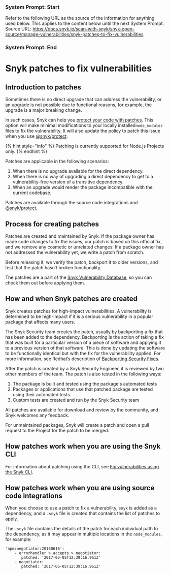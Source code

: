 ### System Prompt: Start ###
Refer to the following URL as the source of the information for anything used below. This applies to the content below until the next System Prompt.
Source URL: https://docs.snyk.io/scan-with-snyk/snyk-open-source/manage-vulnerabilities/snyk-patches-to-fix-vulnerabilities
### System Prompt: End ###

# Snyk patches to fix vulnerabilities

## Introduction to patches

Sometimes there is no direct upgrade that can address the vulnerability, or an upgrade is not possible due to functional reasons, for example, the upgrade is a major breaking change.

In such cases, Snyk can help you [protect your code with patches](../../../snyk-cli/scan-and-maintain-projects-using-the-cli/snyk-protect-package.md). This option will make minimal modifications to your locally installed`node_modules` files to fix the vulnerability. It will also update the policy to patch this issue when you use [@snyk/protect](https://github.com/snyk/cli/tree/master/packages/snyk-protect).

{% hint style="info" %}
Patching is currently supported for Node.js Projects only.
{% endhint %}

Patches are applicable in the following scenarios:

1. When there is no upgrade available for the direct dependency.
2. When there is no way of upgrading a direct dependency to get to a vulnerability-free version of a transitive dependency.
3. When an upgrade would render the package incompatible with the current codebase.

Patches are available through the source code integrations and [@snyk/protect](https://github.com/snyk/cli/tree/master/packages/snyk-protect).

## Process for creating patches

Patches are created and maintained by Snyk. If the package owner has made code changes to fix the issues, our patch is based on this official fix, and we remove any cosmetic or unrelated changes. If a package owner has not addressed the vulnerability yet, we write a patch from scratch.

Before releasing it, we verify the patch, backport it to older versions, and test that the patch hasn’t broken functionality.

The patches are a part of the [Snyk Vulnerability Database](snyk-vulnerability-database.md), so you can check them out before applying them.

## How and when Snyk patches are created

Snyk creates patches for high-impact vulnerabilities. A vulnerability is determined to be high-impact if it is a serious vulnerability in a popular package that affects many users.

The Snyk Security team creates the patch, usually by backporting a fix that has been added to the dependency. Backporting is the action of taking a fix that was built for a particular version of a piece of software and applying it to a previous version of that software. This is done by updating the software to be functionally identical but with the fix for the vulnerability applied. For more information, see Redhat’s description of [Backporting Security Fixes](https://access.redhat.com/security/updates/backporting).

After the patch is created by a Snyk Security Engineer, it is reviewed by two other members of the team. The patch is also tested in the following ways:

1. The package is built and tested using the package's automated tests
2. Packages or applications that use that patched package are tested using their automated tests.
3. Custom tests are created and run by the Snyk Security team

All patches are available for download and review by the community, and Snyk welcomes any feedback.

For unmaintained packages, Snyk will create a patch and open a pull request to the Project for the patch to be merged.

## How patches work when you are using the Snyk CLI

For information about patching using the CLI, see [Fix vulnerabilities using the Snyk CLI](../../../snyk-cli/scan-and-maintain-projects-using-the-cli/fix-vulnerabilities-using-the-snyk-cli.md).

## How patches work when you are using source code integrations

When you choose to use a patch to fix a vulnerability, `snyk` is added as a dependency, and a `.snyk` file is created that contains the list of patches to apply.

The `.snyk` file contains the details of the patch for each individual path to the dependency, as it may appear in multiple locations in the `node_modules`, for example:

```
'npm:negotiator:20160616':
    - errorhandler > accepts > negotiator:
       patched: '2017-05-05T12:39:16.961Z'
    - negotiator: 
       patched: '2017-05-05T12:39:16.961Z'
```
